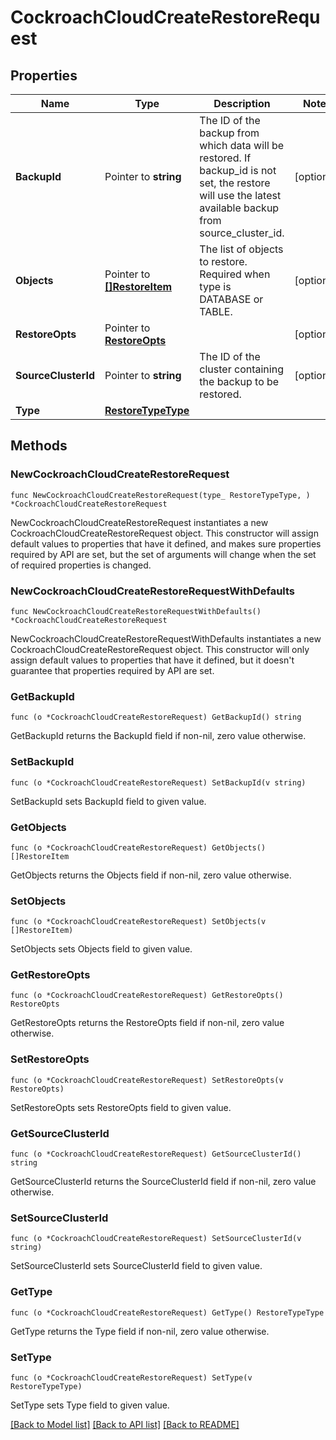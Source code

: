 # CockroachCloudCreateRestoreRequest

## Properties

Name | Type | Description | Notes
------------ | ------------- | ------------- | -------------
**BackupId** | Pointer to **string** | The ID of the backup from which data will be restored. If backup_id is not set, the restore will use the latest available backup from source_cluster_id. | [optional] 
**Objects** | Pointer to [**[]RestoreItem**](RestoreItem.md) | The list of objects to restore. Required when type is DATABASE or TABLE. | [optional] 
**RestoreOpts** | Pointer to [**RestoreOpts**](RestoreOpts.md) |  | [optional] 
**SourceClusterId** | Pointer to **string** | The ID of the cluster containing the backup to be restored. | [optional] 
**Type** | [**RestoreTypeType**](RestoreTypeType.md) |  | 

## Methods

### NewCockroachCloudCreateRestoreRequest

`func NewCockroachCloudCreateRestoreRequest(type_ RestoreTypeType, ) *CockroachCloudCreateRestoreRequest`

NewCockroachCloudCreateRestoreRequest instantiates a new CockroachCloudCreateRestoreRequest object.
This constructor will assign default values to properties that have it defined,
and makes sure properties required by API are set, but the set of arguments
will change when the set of required properties is changed.

### NewCockroachCloudCreateRestoreRequestWithDefaults

`func NewCockroachCloudCreateRestoreRequestWithDefaults() *CockroachCloudCreateRestoreRequest`

NewCockroachCloudCreateRestoreRequestWithDefaults instantiates a new CockroachCloudCreateRestoreRequest object.
This constructor will only assign default values to properties that have it defined,
but it doesn't guarantee that properties required by API are set.

### GetBackupId

`func (o *CockroachCloudCreateRestoreRequest) GetBackupId() string`

GetBackupId returns the BackupId field if non-nil, zero value otherwise.

### SetBackupId

`func (o *CockroachCloudCreateRestoreRequest) SetBackupId(v string)`

SetBackupId sets BackupId field to given value.

### GetObjects

`func (o *CockroachCloudCreateRestoreRequest) GetObjects() []RestoreItem`

GetObjects returns the Objects field if non-nil, zero value otherwise.

### SetObjects

`func (o *CockroachCloudCreateRestoreRequest) SetObjects(v []RestoreItem)`

SetObjects sets Objects field to given value.

### GetRestoreOpts

`func (o *CockroachCloudCreateRestoreRequest) GetRestoreOpts() RestoreOpts`

GetRestoreOpts returns the RestoreOpts field if non-nil, zero value otherwise.

### SetRestoreOpts

`func (o *CockroachCloudCreateRestoreRequest) SetRestoreOpts(v RestoreOpts)`

SetRestoreOpts sets RestoreOpts field to given value.

### GetSourceClusterId

`func (o *CockroachCloudCreateRestoreRequest) GetSourceClusterId() string`

GetSourceClusterId returns the SourceClusterId field if non-nil, zero value otherwise.

### SetSourceClusterId

`func (o *CockroachCloudCreateRestoreRequest) SetSourceClusterId(v string)`

SetSourceClusterId sets SourceClusterId field to given value.

### GetType

`func (o *CockroachCloudCreateRestoreRequest) GetType() RestoreTypeType`

GetType returns the Type field if non-nil, zero value otherwise.

### SetType

`func (o *CockroachCloudCreateRestoreRequest) SetType(v RestoreTypeType)`

SetType sets Type field to given value.


[[Back to Model list]](../README.md#documentation-for-models) [[Back to API list]](../README.md#documentation-for-api-endpoints) [[Back to README]](../README.md)



